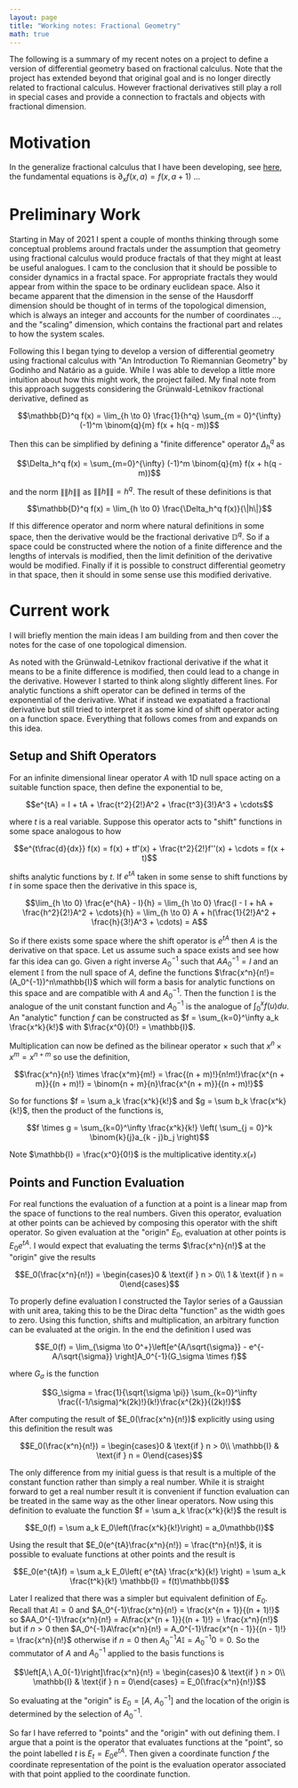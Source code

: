 ```yaml
---
layout: page
title: "Working notes: Fractional Geometry"
math: true
---
```


The following is a summary of my recent notes on a project to define a version of differential geometry based on fractional calculus. Note that the project has extended beyond that original goal and is no longer directly related to fractional calculus. However fractional derivatives still play a roll in special cases and provide a connection to fractals and objects with fractional dimension.


# Motivation
In the generalize fractional calculus that I have been developing, see [here](/scv_fractional_calculus.pdf), the fundamental equations is $\partial_x f(x, a) = f(x, a + 1)$ ...


# Preliminary Work
Starting in May of 2021 I spent a couple of months thinking through some conceptual problems around fractals under the assumption that geometry using fractional calculus would produce fractals of that they might at least be useful analogues. I cam to the conclusion that it should be possible to consider dynamics in a fractal space. For appropriate fractals they would appear from within the space to be ordinary euclidean space. Also it became apparent that the dimension in the sense of the Hausdorff dimension should be thought of in terms of the topological dimension, which is always an integer and accounts for the number of coordinates ..., and the "scaling" dimension, which contains the fractional part and relates to how the system scales.

Following this I began tying to develop a version of differential geometry using fractional calculus with "An Introduction To Riemannian Geometry" by Godinho and Natário as a guide. While I was able to develop a little more intuition about how this might work, the project failed. My final note from this approach suggests considering the Grünwald-Letnikov fractional derivative, defined as

$$\mathbb{D}^q f(x) = \lim_{h \to 0} \frac{1}{h^q} \sum_{m = 0}^{\infty} (-1)^m \binom{q}{m} f(x + h(q - m))$$

Then this can be simplified by defining a "finite difference" operator $\Delta_h^q$ as

$$\Delta_h^q f(x) = \sum_{m=0}^{\infty} (-1)^m \binom{q}{m} f(x + h(q - m))$$

and the norm $\|\|h\|\|$ as $\|\|h\|\| = h^q$. The result of these definitions is that

$$\mathbb{D}^q f(x) = \lim_{h \to 0} \frac{\Delta_h^q f(x)}{\|h\|}$$

If this difference operator and norm where natural definitions in some space, then the derivative would be the fractional derivative $\mathbb{D}^q$. So if a space could be constructed where the notion of a finite difference and the lengths of intervals is modified, then the limit definition of the derivative would be modified. Finally if it is possible to construct differential geometry in that space, then it should in some sense use this modified derivative.


# Current work
I will briefly mention the main ideas I am building from and then cover the notes for the case of one topological dimension.

As noted with the Grünwald-Letnikov fractional derivative if the what it means to be a finite difference is modified, then could lead to a change in the derivative. However I started to think along slightly different lines. For analytic functions a shift operator can be defined in terms of the exponential of the derivative. What if instead we expatiated a fractional derivative but still tried to interpret it as some kind of shift operator acting on a function space. Everything that follows comes from and expands on this idea.


## Setup and Shift Operators
For an infinite dimensional linear operator $A$ with 1D null space acting on a suitable function space, then define the exponential to be,

$$e^{tA} = I + tA + \frac{t^2}{2!}A^2 + \frac{t^3}{3!}A^3 + \cdots$$

where $t$ is a real variable. Suppose this operator acts to "shift" functions in some space analogous to how

$$e^{t\frac{d}{dx}} f(x) = f(x) + tf'(x) + \frac{t^2}{2!}f''(x) + \cdots = f(x + t)$$

shifts analytic functions by $t$. If $e^{tA}$ taken in some sense to shift functions by $t$ in some space then the derivative in this space is,

$$\lim_{h \to 0} \frac{e^{hA} - I}{h} = \lim_{h \to 0} \frac{I - I + hA + \frac{h^2}{2!}A^2 + \cdots}{h} = \lim_{h \to 0} A + h(\frac{1}{2!}A^2 + \frac{h}{3!}A^3 + \cdots) = A$$

So if there exists some space where the shift operator is $e^{tA}$ then $A$ is the derivative on that space. Let us assume such a space exists and see how far this idea can go. Given a right inverse $A_0^{-1}$ such that $AA_0^{-1} = I$ and an element $\mathbb{I}$ from the null space of $A$, define the functions $\frac{x^n}{n!}=(A_0^{-1})^n\mathbb{I}$ which will form a basis for analytic functions on this space and are compatible with $A$ and $A_0^{-1}$. Then the function $\mathbb{I}$ is the analogue of the unit constant function and $A_0^{-1}$ is the analogue of $\int_0^x f(u)du$. An "analytic" function $f$ can be constructed as $f = \sum_{k=0}^\infty a_k \frac{x^k}{k!}$ with $\frac{x^0}{0!} = \mathbb{I}$.

Multiplication can now be defined as the bilinear operator $\times$ such that $x^n \times x^m = x^{n+m}$ so use the definition,

$$\frac{x^n}{n!} \times \frac{x^m}{m!} = \frac{(n + m)!}{n!m!}\frac{x^{n + m}}{(n + m)!} = \binom{n + m}{n}\frac{x^{n + m}}{(n + m)!}$$

So for functions $f = \sum a_k \frac{x^k}{k!}$ and $g = \sum b_k \frac{x^k}{k!}$, then the product of the functions is,

$$f \times g = \sum_{k=0}^\infty \frac{x^k}{k!} \left( \sum_{j = 0}^k \binom{k}{j}a_{k - j}b_j \right)$$

Note $\mathbb{I} = \frac{x^0}{0!}$ is the multiplicative identity.$x(\mathcal{x})$

## Points and Function Evaluation
For real functions the evaluation of a function at a point is a linear map from the space of functions to the real numbers. Given this operator, evaluation at other points can be achieved by composing this operator with the shift operator. So given evaluation at the "origin" $E_0$, evaluation at other points is $E_0 e^{tA}$. I would expect that evaluating the terms $\frac{x^n}{n!}$ at the "origin" give the results

$$E_0(\frac{x^n}{n!}) = \begin{cases}0 & \text{if } n > 0\\ 1 & \text{if } n = 0\end{cases}$$

To properly define evaluation I constructed the Taylor series of a Gaussian with unit area, taking this to be the Dirac delta "function" as the width goes to zero. Using this function, shifts and multiplication, an arbitrary function can be evaluated at the origin. In the end the definition I used was

$$E_0(f) = \lim_{\sigma \to 0^+}\left[e^{A/\sqrt{\sigma}} - e^{-A/\sqrt{\sigma}} \right]A_0^{-1}(G_\sigma \times f)$$

where $G_\sigma$ is the function

$$G_\sigma = \frac{1}{\sqrt{\sigma \pi}} \sum_{k=0}^\infty \frac{(-1/\sigma)^k(2k)!}{k!}\frac{x^{2k}}{(2k)!}$$

After computing the result of $E_0(\frac{x^n}{n!})$ explicitly using using this definition the result was

$$E_0(\frac{x^n}{n!}) = \begin{cases}0 & \text{if } n > 0\\ \mathbb{I} & \text{if } n = 0\end{cases}$$

The only difference from my initial guess is that result is a multiple of the constant function rather than simply a real number. While it is straight forward to get a real number result it is convenient if function evaluation can be treated in the same way as the other linear operators. Now using this definition to evaluate the function $f = \sum a_k \frac{x^k}{k!}$ the result is

$$E_0(f) = \sum a_k E_0\left(\frac{x^k}{k!}\right) = a_0\mathbb{I}$$

Using the result that $E_0(e^{tA}\frac{x^n}{n!}) = \frac{t^n}{n!}$, it is possible to evaluate functions at other points and the result is

$$E_0(e^{tA}f) = \sum a_k E_0\left( e^{tA} \frac{x^k}{k!} \right) = \sum a_k \frac{t^k}{k!} \mathbb{I} = f(t)\mathbb{I}$$

Later I realized that there was a simpler but equivalent definition of $E_0$. Recall that $A\mathbb{I} = 0$ and $A_0^{-1}\frac{x^n}{n!} = \frac{x^{n + 1}}{(n + 1)!}$ so $AA_0^{-1}\frac{x^n}{n!} = A\frac{x^{n + 1}}{(n + 1)!} = \frac{x^n}{n!}$ but if $n > 0$ then $A_0^{-1}A\frac{x^n}{n!} = A_0^{-1}\frac{x^{n - 1}}{(n - 1)!} = \frac{x^n}{n!}$ otherwise if $n=0$ then $A_0^{-1}A\mathbb{I} = A_0^{-1}0 = 0$. So the commutator of $A$ and $A_0^{-1}$ applied to the basis functions is

$$\left[A,\ A_0{-1}\right]\frac{x^n}{n!} = \begin{cases}0 & \text{if } n > 0\\ \mathbb{I} & \text{if } n = 0\end{cases} = E_0(\frac{x^n}{n!})$$

So evaluating at the "origin" is $E_0 = \left[A,\ A_0^{-1}\right]$ and the location of the origin is determined by the selection of $A_0^{-1}$.

So far I have referred to "points" and the "origin" with out defining them. I argue that a point is the operator that evaluates functions at the "point", so the point labelled $t$ is $E_t = E_0 e^{tA}$. Then given a coordinate function $f$ the coordinate representation of the point is the evaluation operator associated with that point applied to the coordinate function.
